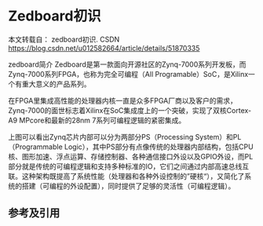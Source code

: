 # Zedboard初识

本文转载自： zedboard初识. CSDN <https://blog.csdn.net/u012582664/article/details/51870335>

zedboard简介
Zedboard是第一款面向开源社区的Zynq-7000系列开发板，而Zynq-7000系列FPGA，也称为完全可编程（All Programable）SoC，是Xilinx一个有重大意义的产品系列。

在FPGA里集成高性能的处理器内核一直是众多FPGA厂商以及客户的需求，Zynq-7000的面世标志着Xilinx在SoC集成度上的一个突破，实现了双核Cortex-A9 MPcore和最新的28nm 7系列可编程逻辑的紧密集成。

上图可以看出Zynq芯片内部可以分为两部分PS（Processing System）和PL（Programmable Logic），其中PS部分有点像传统的处理器内部结构，包括CPU核、图形加速、浮点运算、存储控制器、各种通信接口外设以及GPIO外设，而PL部分就是传统的可编程逻辑和支持多种标准的IO，它们之间通过内部高速总线互联。这种架构既提高了系统性能（处理器和各种外设控制的”硬核“），又简化了系统的搭建（可编程的外设配置），同时提供了足够的灵活性（可编程逻辑）。

## 参考及引用

